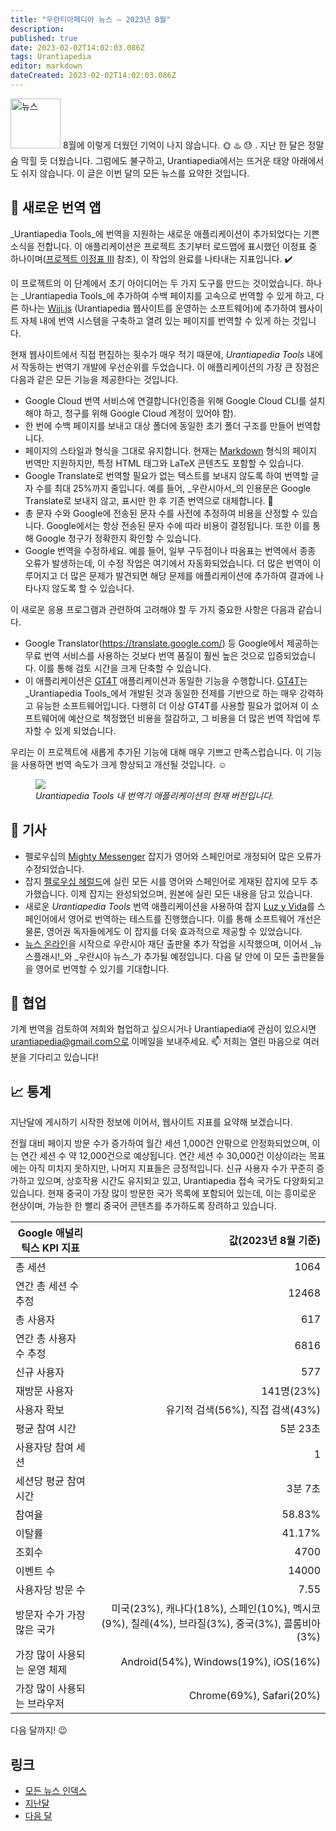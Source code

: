 ```yaml
---
title: "우란티아페디아 뉴스 — 2023년 8월"
description: 
published: true
date: 2023-02-02T14:02:03.086Z
tags: Urantiapedia
editor: markdown
dateCreated: 2023-02-02T14:02:03.086Z
---
```


<img src="/_assets/svg/icon-news.svg" alt="뉴스" style="width: 80px;"> 8월에 이렇게 더웠던 기억이 나지 않습니다. :sun_with_face: :hotsprings: :sweat: . 지난 한 달은 정말 숨 막힐 듯 더웠습니다. 그럼에도 불구하고, Urantiapedia에서는 뜨거운 태양 아래에서도 쉬지 않습니다. 이 글은 이번 달의 모든 뉴스를 요약한 것입니다.

## :wrench: 새로운 번역 앱

_Urantiapedia Tools_에 번역을 지원하는 새로운 애플리케이션이 추가되었다는 기쁜 소식을 전합니다. 이 애플리케이션은 프로젝트 초기부터 로드맵에 표시했던 이정표 중 하나이며([프로젝트 이정표 III](/ko/help/phases#milestone-iii-translator) 참조), 이 작업의 완료를 나타내는 지표입니다. :heavy_check_mark:

이 프로젝트의 이 단계에서 초기 아이디어는 두 가지 도구를 만드는 것이었습니다. 하나는 _Urantiapedia Tools_에 추가하여 수백 페이지를 고속으로 번역할 수 있게 하고, 다른 하나는 [Wiji.js](https://js.wiki/) (Urantiapedia 웹사이트를 운영하는 소프트웨어)에 추가하여 웹사이트 자체 내에 번역 시스템을 구축하고 열려 있는 페이지를 번역할 수 있게 하는 것입니다.

현재 웹사이트에서 직접 편집하는 횟수가 매우 적기 때문에, _Urantiapedia Tools_ 내에서 작동하는 번역기 개발에 우선순위를 두었습니다. 이 애플리케이션의 가장 큰 장점은 다음과 같은 모든 기능을 제공한다는 것입니다.
- Google Cloud 번역 서비스에 연결합니다(인증을 위해 Google Cloud CLI를 설치해야 하고, 청구를 위해 Google Cloud 계정이 있어야 함).
- 한 번에 수백 페이지를 보내고 대상 폴더에 동일한 초기 폴더 구조를 만들어 번역합니다.
- 페이지의 스타일과 형식을 그대로 유지합니다. 현재는 [Markdown](/en/help/markdown) 형식의 페이지 번역만 지원하지만, 특정 HTML 태그와 LaTeX 콘텐츠도 포함할 수 있습니다.
- Google Translate로 번역할 필요가 없는 텍스트를 보내지 않도록 하여 번역할 글자 수를 최대 25%까지 줄입니다. 예를 들어, _우란시아서_의 인용문은 Google Translate로 보내지 않고, 표시만 한 후 기존 번역으로 대체합니다. :clap:
- 총 문자 수와 Google에 전송된 문자 수를 사전에 추정하여 비용을 산정할 수 있습니다. Google에서는 항상 전송된 문자 수에 따라 비용이 결정됩니다. 또한 이를 통해 Google 청구가 정확한지 확인할 수 있습니다.
- Google 번역을 수정하세요. 예를 들어, 일부 구두점이나 따옴표는 번역에서 종종 오류가 발생하는데, 이 수정 작업은 여기에서 자동화되었습니다. 더 많은 번역이 이루어지고 더 많은 문제가 발견되면 해당 문제를 애플리케이션에 추가하여 결과에 나타나지 않도록 할 수 있습니다.

이 새로운 응용 프로그램과 관련하여 고려해야 할 두 가지 중요한 사항은 다음과 같습니다.
- Google Translator(https://translate.google.com/) 등 Google에서 제공하는 무료 번역 서비스를 사용하는 것보다 번역 품질이 훨씬 높은 것으로 입증되었습니다. 이를 통해 검토 시간을 크게 단축할 수 있습니다.
- 이 애플리케이션은 [GT4T](http://gt4t.net/) 애플리케이션과 동일한 기능을 수행합니다. [GT4T](http://gt4t.net/)는 _Urantiapedia Tools_에서 개발된 것과 동일한 전제를 기반으로 하는 매우 강력하고 유능한 소프트웨어입니다. 다행히 더 이상 GT4T를 사용할 필요가 없어져 이 소프트웨어에 예산으로 책정했던 비용을 절감하고, 그 비용을 더 많은 번역 작업에 투자할 수 있게 되었습니다.

우리는 이 프로젝트에 새롭게 추가된 기능에 대해 매우 기쁘고 만족스럽습니다. 이 기능을 사용하면 번역 속도가 크게 향상되고 개선될 것입니다. :relaxed:

<figure id="Sample_fig_1" class="image urantiapedia">
<img src="/image/help/uptools_translate.jpg">
<figcaption><em>Urantiapedia Tools 내 번역기 애플리케이션의 현재 버전입니다.</em></figcaption>
</figure>

## :page_with_curl: 기사

* 펠로우십의 [Mighty Messenger](/en/index/articles_mighty_messenger) 잡지가 영어와 스페인어로 개정되어 많은 오류가 수정되었습니다.
* 잡지 [펠로우십 헤럴드](/en/index/articles_herald)에 실린 모든 시를 영어와 스페인어로 게재된 잡지에 모두 추가했습니다. 이제 잡지는 완성되었으며, 원본에 실린 모든 내용을 담고 있습니다.
* 새로운 _Urantiapedia Tools_ 번역 애플리케이션을 사용하여 잡지 [Luz y Vida](/ko/index/articles_luz_y_vida)를 스페인어에서 영어로 번역하는 테스트를 진행했습니다. 이를 통해 소프트웨어 개선은 물론, 영어권 독자들에게도 이 잡지를 더욱 효과적으로 제공할 수 있었습니다.
* [뉴스 온라인](/en/index/articles)을 시작으로 우란시아 재단 출판물 추가 작업을 시작했으며, 이어서 _뉴스플래시!_와 _우란시아 뉴스_가 추가될 예정입니다. 다음 달 안에 이 모든 출판물들을 영어로 번역할 수 있기를 기대합니다.

## :blue_heart: 협업

기계 번역을 검토하여 저희와 협업하고 싶으시거나 Urantiapedia에 관심이 있으시면 urantiapedia@gmail.com으로 이메일을 보내주세요. :mailbox: 저희는 열린 마음으로 여러분을 기다리고 있습니다!

## :chart_with_upwards_trend: 통계

지난달에 게시하기 시작한 정보에 이어서, 웹사이트 지표를 요약해 보겠습니다.

전월 대비 페이지 방문 수가 증가하여 월간 세션 1,000건 안팎으로 안정화되었으며, 이는 연간 세션 수 약 12,000건으로 예상됩니다. 연간 세션 수 30,000건 이상이라는 목표에는 아직 미치지 못하지만, 나머지 지표들은 긍정적입니다. 신규 사용자 수가 꾸준히 증가하고 있으며, 상호작용 시간도 유지되고 있고, Urantiapedia 접속 국가도 다양화되고 있습니다. 현재 중국이 가장 많이 방문한 국가 목록에 포함되어 있는데, 이는 흥미로운 현상이며, 가능한 한 빨리 중국어 콘텐츠를 추가하도록 장려하고 있습니다.

Google 애널리틱스 KPI 지표 | 값(2023년 8월 기준)
--- | ---:
총 세션 | 1064
연간 총 세션 수 추정 | 12468
총 사용자 | 617
연간 총 사용자 수 추정 | 6816
신규 사용자 | 577
재방문 사용자 | 141명(23%)
사용자 확보 | 유기적 검색(56%), 직접 검색(43%)
평균 참여 시간 | 5분 23초
사용자당 참여 세션 | 1
세션당 평균 참여 시간 | 3분 7초
참여율 | 58.83%
이탈률 | 41.17%
조회수 | 4700
이벤트 수 | 14000
사용자당 방문 수 | 7.55
방문자 수가 가장 많은 국가 | 미국(23%), 캐나다(18%), 스페인(10%), 멕시코(9%), 칠레(4%), 브라질(3%), 중국(3%), 콜롬비아(3%)
가장 많이 사용되는 운영 체제 | Android(54%), Windows(19%), iOS(16%)
가장 많이 사용되는 브라우저 | Chrome(69%), Safari(20%)

다음 달까지! :wink:

## 링크

- [모든 뉴스 인덱스](/ko/news)
- [지난달](/ko/news/2023/07)
- [다음 달](/ko/news/2023/09)